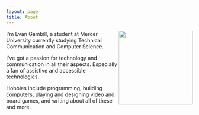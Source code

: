 ```yaml
---
layout: page
title: About
---
```


<div style="float: right">
  <img src="{{site.baseurl}}/assets/images/headshot.jpg" width="200"> 
</div>

I'm Evan Gambill, a student at Mercer University currently studying Technical Communication and Computer Science.

I've got a passion for technology and communication in all their aspects. Especially a fan of assistive and accessible technologies.

Hobbies include programming, building computers, playing and designing video and board games, and writing about all of these and more.
